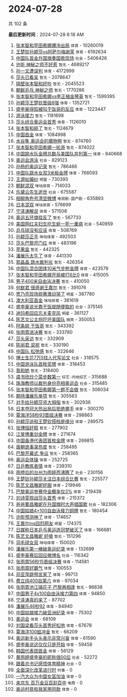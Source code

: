 # 2024-07-28

共 102 条


<!-- BEGIN -->

**最后更新时间**：2024-07-28 6:18 AM
1. [张本智和早田希娜爆冷出局](https://m.weibo.cn/search?containerid=100103type%3D1%26t%3D10%26q%3D%23%E5%BC%A0%E6%9C%AC%E6%99%BA%E5%92%8C%E6%97%A9%E7%94%B0%E5%B8%8C%E5%A8%9C%E7%88%86%E5%86%B7%E5%87%BA%E5%B1%80%23&stream_entry_id=31&isnewpage=1&extparam=seat%3D1%26stream_entry_id%3D31%26flag%3D4%26pos%3D0%26lcate%3D5001%26c_type%3D31%26realpos%3D1%26band_rank%3D1%26cate%3D5001%26q%3D%2523%25E5%25BC%25A0%25E6%259C%25AC%25E6%2599%25BA%25E5%2592%258C%25E6%2597%25A9%25E7%2594%25B0%25E5%25B8%258C%25E5%25A8%259C%25E7%2588%2586%25E5%2586%25B7%25E5%2587%25BA%25E5%25B1%2580%2523%26dgr%3D0%26filter_type%3Drealtimehot%26display_time%3D1722097486%26pre_seqid%3D1722097486315026666213) `体育` - 10260019
2. [王楚钦孙颖莎vs阿萨尔梅谢芙](https://m.weibo.cn/search?containerid=100103type%3D1%26t%3D10%26q%3D%E7%8E%8B%E6%A5%9A%E9%92%A6%E5%AD%99%E9%A2%96%E8%8E%8Evs%E9%98%BF%E8%90%A8%E5%B0%94%E6%A2%85%E8%B0%A2%E8%8A%99&stream_entry_id=31&isnewpage=1&extparam=seat%3D1%26stream_entry_id%3D31%26flag%3D4%26pos%3D1%26lcate%3D5001%26c_type%3D31%26realpos%3D2%26band_rank%3D2%26cate%3D5001%26q%3D%25E7%258E%258B%25E6%25A5%259A%25E9%2592%25A6%25E5%25AD%2599%25E9%25A2%2596%25E8%258E%258Evs%25E9%2598%25BF%25E8%2590%25A8%25E5%25B0%2594%25E6%25A2%2585%25E8%25B0%25A2%25E8%258A%2599%26dgr%3D0%26filter_type%3Drealtimehot%26display_time%3D1722097486%26pre_seqid%3D1722097486315026666213) `体育` - 6192634
3. [中国队首金升国旗奏国歌现场](https://m.weibo.cn/search?containerid=100103type%3D1%26t%3D10%26q%3D%23%E4%B8%AD%E5%9B%BD%E9%98%9F%E9%A6%96%E9%87%91%E5%8D%87%E5%9B%BD%E6%97%97%E5%A5%8F%E5%9B%BD%E6%AD%8C%E7%8E%B0%E5%9C%BA%23&stream_entry_id=31&isnewpage=1&extparam=seat%3D1%26stream_entry_id%3D31%26flag%3D0%26pos%3D2%26lcate%3D5001%26c_type%3D31%26realpos%3D3%26band_rank%3D3%26cate%3D5001%26q%3D%2523%25E4%25B8%25AD%25E5%259B%25BD%25E9%2598%259F%25E9%25A6%2596%25E9%2587%2591%25E5%258D%2587%25E5%259B%25BD%25E6%2597%2597%25E5%25A5%258F%25E5%259B%25BD%25E6%25AD%258C%25E7%258E%25B0%25E5%259C%25BA%2523%26dgr%3D0%26filter_type%3Drealtimehot%26display_time%3D1722097486%26pre_seqid%3D1722097486315026666213) `社会` - 5406426
4. [许昕 神秘之师不好惹](https://m.weibo.cn/search?containerid=100103type%3D1%26t%3D10%26q%3D%E8%AE%B8%E6%98%95+%E7%A5%9E%E7%A7%98%E4%B9%8B%E5%B8%88%E4%B8%8D%E5%A5%BD%E6%83%B9&stream_entry_id=31&isnewpage=1&extparam=seat%3D1%26stream_entry_id%3D31%26flag%3D1%26pos%3D3%26lcate%3D5001%26c_type%3D31%26realpos%3D4%26band_rank%3D4%26cate%3D5001%26q%3D%25E8%25AE%25B8%25E6%2598%2595%2520%25E7%25A5%259E%25E7%25A7%2598%25E4%25B9%258B%25E5%25B8%2588%25E4%25B8%258D%25E5%25A5%25BD%25E6%2583%25B9%26dgr%3D0%26filter_type%3Drealtimehot%26display_time%3D1722097486%26pre_seqid%3D1722097486315026666213) `暂无` - 4689217
5. [孙一文遭误判](https://m.weibo.cn/search?containerid=100103type%3D1%26t%3D10%26q%3D%23%E5%AD%99%E4%B8%80%E6%96%87%E9%81%AD%E8%AF%AF%E5%88%A4%23&stream_entry_id=31&isnewpage=1&extparam=seat%3D1%26stream_entry_id%3D31%26flag%3D2%26pos%3D4%26lcate%3D5001%26c_type%3D31%26realpos%3D5%26band_rank%3D5%26cate%3D5001%26q%3D%2523%25E5%25AD%2599%25E4%25B8%2580%25E6%2596%2587%25E9%2581%25AD%25E8%25AF%25AF%25E5%2588%25A4%2523%26dgr%3D0%26filter_type%3Drealtimehot%26display_time%3D1722097486%26pre_seqid%3D1722097486315026666213) `体育` - 4172999
6. [莎头已看呆](https://m.weibo.cn/search?containerid=100103type%3D1%26t%3D10%26q%3D%E8%8E%8E%E5%A4%B4%E5%B7%B2%E7%9C%8B%E5%91%86&stream_entry_id=31&isnewpage=1&extparam=seat%3D1%26stream_entry_id%3D31%26flag%3D1%26pos%3D41%26lcate%3D5001%26c_type%3D31%26realpos%3D42%26band_rank%3D42%26cate%3D5001%26q%3D%25E8%258E%258E%25E5%25A4%25B4%25E5%25B7%25B2%25E7%259C%258B%25E5%2591%2586%26dgr%3D0%26filter_type%3Drealtimehot%26display_time%3D1722097486%26pre_seqid%3D1722097486315026666213) `暂无` - 2078647
7. [隔壁张本智和好吵](https://m.weibo.cn/search?containerid=100103type%3D1%26t%3D10%26q%3D%E9%9A%94%E5%A3%81%E5%BC%A0%E6%9C%AC%E6%99%BA%E5%92%8C%E5%A5%BD%E5%90%B5&stream_entry_id=31&isnewpage=1&extparam=seat%3D1%26stream_entry_id%3D31%26flag%3D1%26pos%3D5%26lcate%3D5001%26c_type%3D31%26realpos%3D6%26band_rank%3D6%26cate%3D5001%26q%3D%25E9%259A%2594%25E5%25A3%2581%25E5%25BC%25A0%25E6%259C%25AC%25E6%2599%25BA%25E5%2592%258C%25E5%25A5%25BD%25E5%2590%25B5%26dgr%3D0%26filter_type%3Drealtimehot%26display_time%3D1722097486%26pre_seqid%3D1722097486315026666213) `暂无` - 2045523
8. [朝鲜乒乓 神秘之师](https://m.weibo.cn/search?containerid=100103type%3D1%26t%3D10%26q%3D%E6%9C%9D%E9%B2%9C%E4%B9%92%E4%B9%93+%E7%A5%9E%E7%A7%98%E4%B9%8B%E5%B8%88&stream_entry_id=31&isnewpage=1&extparam=seat%3D1%26stream_entry_id%3D31%26flag%3D1%26pos%3D6%26lcate%3D5001%26c_type%3D31%26realpos%3D7%26band_rank%3D7%26cate%3D5001%26q%3D%25E6%259C%259D%25E9%25B2%259C%25E4%25B9%2592%25E4%25B9%2593%2520%25E7%25A5%259E%25E7%25A7%2598%25E4%25B9%258B%25E5%25B8%2588%26dgr%3D0%26filter_type%3Drealtimehot%26display_time%3D1722097486%26pre_seqid%3D1722097486315026666213) `暂无` - 1770286
9. [张本智和早田希娜vs李正植金琴英](https://m.weibo.cn/search?containerid=100103type%3D1%26t%3D10%26q%3D%E5%BC%A0%E6%9C%AC%E6%99%BA%E5%92%8C%E6%97%A9%E7%94%B0%E5%B8%8C%E5%A8%9Cvs%E6%9D%8E%E6%AD%A3%E6%A4%8D%E9%87%91%E7%90%B4%E8%8B%B1&stream_entry_id=31&isnewpage=1&extparam=seat%3D1%26stream_entry_id%3D31%26flag%3D1%26pos%3D7%26lcate%3D5001%26c_type%3D31%26realpos%3D8%26band_rank%3D8%26cate%3D5001%26q%3D%25E5%25BC%25A0%25E6%259C%25AC%25E6%2599%25BA%25E5%2592%258C%25E6%2597%25A9%25E7%2594%25B0%25E5%25B8%258C%25E5%25A8%259Cvs%25E6%259D%258E%25E6%25AD%25A3%25E6%25A4%258D%25E9%2587%2591%25E7%2590%25B4%25E8%258B%25B1%26dgr%3D0%26filter_type%3Drealtimehot%26display_time%3D1722097486%26pre_seqid%3D1722097486315026666213) `暂无` - 1599395
10. [孙颖莎王楚钦晋级8强](https://m.weibo.cn/search?containerid=100103type%3D1%26t%3D10%26q%3D%23%E5%AD%99%E9%A2%96%E8%8E%8E%E7%8E%8B%E6%A5%9A%E9%92%A6%E6%99%8B%E7%BA%A78%E5%BC%BA%23&stream_entry_id=31&isnewpage=1&extparam=seat%3D1%26stream_entry_id%3D31%26flag%3D1%26pos%3D8%26lcate%3D5001%26c_type%3D31%26realpos%3D9%26band_rank%3D9%26cate%3D5001%26q%3D%2523%25E5%25AD%2599%25E9%25A2%2596%25E8%258E%258E%25E7%258E%258B%25E6%25A5%259A%25E9%2592%25A6%25E6%2599%258B%25E7%25BA%25A78%25E5%25BC%25BA%2523%26dgr%3D0%26filter_type%3Drealtimehot%26display_time%3D1722097486%26pre_seqid%3D1722097486315026666213) `体育` - 1352721
11. [盛李豪得知被叫干饭哥的反应](https://m.weibo.cn/search?containerid=100103type%3D1%26t%3D10%26q%3D%23%E7%9B%9B%E6%9D%8E%E8%B1%AA%E5%BE%97%E7%9F%A5%E8%A2%AB%E5%8F%AB%E5%B9%B2%E9%A5%AD%E5%93%A5%E7%9A%84%E5%8F%8D%E5%BA%94%23&stream_entry_id=31&isnewpage=1&extparam=seat%3D1%26stream_entry_id%3D31%26flag%3D1%26pos%3D9%26lcate%3D5001%26c_type%3D31%26realpos%3D10%26band_rank%3D10%26cate%3D5001%26q%3D%2523%25E7%259B%259B%25E6%259D%258E%25E8%25B1%25AA%25E5%25BE%2597%25E7%259F%25A5%25E8%25A2%25AB%25E5%258F%25AB%25E5%25B9%25B2%25E9%25A5%25AD%25E5%2593%25A5%25E7%259A%2584%25E5%258F%258D%25E5%25BA%2594%2523%26dgr%3D0%26filter_type%3Drealtimehot%26display_time%3D1722097486%26pre_seqid%3D1722097486315026666213) `体育` - 1223447
12. [游泳接力](https://m.weibo.cn/search?containerid=100103type%3D1%26t%3D10%26q%3D%E6%B8%B8%E6%B3%B3%E6%8E%A5%E5%8A%9B&stream_entry_id=31&isnewpage=1&extparam=seat%3D1%26stream_entry_id%3D31%26flag%3D1%26pos%3D0%26lcate%3D5001%26c_type%3D31%26filter_type%3Drealtimehot%26realpos%3D1%26cate%3D5001%26dgr%3D0%26q%3D%25E6%25B8%25B8%25E6%25B3%25B3%25E6%258E%25A5%25E5%258A%259B%26band_rank%3D1%26display_time%3D1722111619%26pre_seqid%3D172211161933401353568) `暂无` - 1181698
13. [莎头组合奥运会首秀](https://m.weibo.cn/search?containerid=100103type%3D1%26t%3D10%26q%3D%23%E8%8E%8E%E5%A4%B4%E7%BB%84%E5%90%88%E5%A5%A5%E8%BF%90%E4%BC%9A%E9%A6%96%E7%A7%80%23&stream_entry_id=31&isnewpage=1&extparam=seat%3D1%26stream_entry_id%3D31%26flag%3D1%26pos%3D10%26lcate%3D5001%26c_type%3D31%26realpos%3D11%26band_rank%3D11%26cate%3D5001%26q%3D%2523%25E8%258E%258E%25E5%25A4%25B4%25E7%25BB%2584%25E5%2590%2588%25E5%25A5%25A5%25E8%25BF%2590%25E4%25BC%259A%25E9%25A6%2596%25E7%25A7%2580%2523%26dgr%3D0%26filter_type%3Drealtimehot%26display_time%3D1722097486%26pre_seqid%3D1722097486315026666213) `体育` - 1126010
14. [张本智和碎了](https://m.weibo.cn/search?containerid=100103type%3D1%26t%3D10%26q%3D%E5%BC%A0%E6%9C%AC%E6%99%BA%E5%92%8C%E7%A2%8E%E4%BA%86&stream_entry_id=31&isnewpage=1&extparam=seat%3D1%26stream_entry_id%3D31%26flag%3D1%26pos%3D14%26lcate%3D5001%26c_type%3D31%26realpos%3D15%26band_rank%3D15%26cate%3D5001%26q%3D%25E5%25BC%25A0%25E6%259C%25AC%25E6%2599%25BA%25E5%2592%258C%25E7%25A2%258E%25E4%25BA%2586%26dgr%3D0%26filter_type%3Drealtimehot%26display_time%3D1722097486%26pre_seqid%3D1722097486315026666213) `暂无` - 1124679
15. [中国首金](https://m.weibo.cn/search?containerid=100103type%3D1%26t%3D10%26q%3D%23%E4%B8%AD%E5%9B%BD%E9%A6%96%E9%87%91%23&stream_entry_id=31&isnewpage=1&extparam=seat%3D1%26stream_entry_id%3D31%26flag%3D0%26pos%3D11%26lcate%3D5001%26c_type%3D31%26realpos%3D12%26band_rank%3D12%26cate%3D5001%26q%3D%2523%25E4%25B8%25AD%25E5%259B%25BD%25E9%25A6%2596%25E9%2587%2591%2523%26dgr%3D0%26filter_type%3Drealtimehot%26display_time%3D1722097486%26pre_seqid%3D1722097486315026666213) `体育` - 1084998
16. [水谷隼 奥运会的魔物啊](https://m.weibo.cn/search?containerid=100103type%3D1%26t%3D10%26q%3D%E6%B0%B4%E8%B0%B7%E9%9A%BC+%E5%A5%A5%E8%BF%90%E4%BC%9A%E7%9A%84%E9%AD%94%E7%89%A9%E5%95%8A&stream_entry_id=31&isnewpage=1&extparam=seat%3D1%26stream_entry_id%3D31%26flag%3D1%26realpos%3D11%26pos%3D10%26lcate%3D5001%26c_type%3D31%26filter_type%3Drealtimehot%26cate%3D5001%26dgr%3D0%26q%3D%25E6%25B0%25B4%25E8%25B0%25B7%25E9%259A%25BC%2520%25E5%25A5%25A5%25E8%25BF%2590%25E4%25BC%259A%25E7%259A%2584%25E9%25AD%2594%25E7%2589%25A9%25E5%2595%258A%26band_rank%3D11%26display_time%3D1722100671%26pre_seqid%3D1722100671446016064173) `暂无` - 874760
17. [张本智和早田希娜一轮游](https://m.weibo.cn/search?containerid=100103type%3D1%26t%3D10%26q%3D%E5%BC%A0%E6%9C%AC%E6%99%BA%E5%92%8C%E6%97%A9%E7%94%B0%E5%B8%8C%E5%A8%9C%E4%B8%80%E8%BD%AE%E6%B8%B8&stream_entry_id=31&isnewpage=1&extparam=seat%3D1%26stream_entry_id%3D31%26flag%3D1%26pos%3D12%26lcate%3D5001%26c_type%3D31%26realpos%3D13%26band_rank%3D13%26cate%3D5001%26q%3D%25E5%25BC%25A0%25E6%259C%25AC%25E6%2599%25BA%25E5%2592%258C%25E6%2597%25A9%25E7%2594%25B0%25E5%25B8%258C%25E5%25A8%259C%25E4%25B8%2580%25E8%25BD%25AE%25E6%25B8%25B8%26dgr%3D0%26filter_type%3Drealtimehot%26display_time%3D1722097486%26pre_seqid%3D1722097486315026666213) `暂无` - 874022
18. [中国跳水队金牌总数与美国队并列第一](https://m.weibo.cn/search?containerid=100103type%3D1%26t%3D10%26q%3D%23%E4%B8%AD%E5%9B%BD%E8%B7%B3%E6%B0%B4%E9%98%9F%E9%87%91%E7%89%8C%E6%80%BB%E6%95%B0%E4%B8%8E%E7%BE%8E%E5%9B%BD%E9%98%9F%E5%B9%B6%E5%88%97%E7%AC%AC%E4%B8%80%23&stream_entry_id=31&isnewpage=1&extparam=seat%3D1%26stream_entry_id%3D31%26flag%3D1%26pos%3D20%26lcate%3D5001%26c_type%3D31%26realpos%3D21%26band_rank%3D21%26cate%3D5001%26q%3D%2523%25E4%25B8%25AD%25E5%259B%25BD%25E8%25B7%25B3%25E6%25B0%25B4%25E9%2598%259F%25E9%2587%2591%25E7%2589%258C%25E6%2580%25BB%25E6%2595%25B0%25E4%25B8%258E%25E7%25BE%258E%25E5%259B%25BD%25E9%2598%259F%25E5%25B9%25B6%25E5%2588%2597%25E7%25AC%25AC%25E4%25B8%2580%2523%26dgr%3D0%26filter_type%3Drealtimehot%26display_time%3D1722097486%26pre_seqid%3D1722097486315026666213) `体育` - 840668
19. [奥运会游泳](https://m.weibo.cn/search?containerid=100103type%3D1%26t%3D10%26q%3D%E5%A5%A5%E8%BF%90%E4%BC%9A%E6%B8%B8%E6%B3%B3&stream_entry_id=31&isnewpage=1&extparam=seat%3D1%26stream_entry_id%3D31%26flag%3D1%26realpos%3D19%26pos%3D18%26lcate%3D5001%26c_type%3D31%26filter_type%3Drealtimehot%26cate%3D5001%26dgr%3D0%26q%3D%25E5%25A5%25A5%25E8%25BF%2590%25E4%25BC%259A%25E6%25B8%25B8%25E6%25B3%25B3%26band_rank%3D19%26display_time%3D1722100671%26pre_seqid%3D1722100671446016064173) `社会` - 829123
20. [孙杨的奥运记录](https://m.weibo.cn/search?containerid=100103type%3D1%26t%3D10%26q%3D%E5%AD%99%E6%9D%A8%E7%9A%84%E5%A5%A5%E8%BF%90%E8%AE%B0%E5%BD%95&stream_entry_id=31&isnewpage=1&extparam=seat%3D1%26stream_entry_id%3D31%26flag%3D1%26pos%3D11%26lcate%3D5001%26c_type%3D31%26band_rank%3D12%26realpos%3D12%26cate%3D5001%26dgr%3D0%26q%3D%25E5%25AD%2599%25E6%259D%25A8%25E7%259A%2584%25E5%25A5%25A5%25E8%25BF%2590%25E8%25AE%25B0%25E5%25BD%2595%26filter_type%3Drealtimehot%26display_time%3D1722107762%26pre_seqid%3D17221077623900047689) `暂无` - 786466
21. [中国队跳水女双3米板金牌](https://m.weibo.cn/search?containerid=100103type%3D1%26t%3D10%26q%3D%23%E4%B8%AD%E5%9B%BD%E9%98%9F%E8%B7%B3%E6%B0%B4%E5%A5%B3%E5%8F%8C3%E7%B1%B3%E6%9D%BF%E9%87%91%E7%89%8C%23&stream_entry_id=31&isnewpage=1&extparam=seat%3D1%26stream_entry_id%3D31%26flag%3D0%26pos%3D13%26lcate%3D5001%26c_type%3D31%26realpos%3D14%26band_rank%3D14%26cate%3D5001%26q%3D%2523%25E4%25B8%25AD%25E5%259B%25BD%25E9%2598%259F%25E8%25B7%25B3%25E6%25B0%25B4%25E5%25A5%25B3%25E5%258F%258C3%25E7%25B1%25B3%25E6%259D%25BF%25E9%2587%2591%25E7%2589%258C%2523%26dgr%3D0%26filter_type%3Drealtimehot%26display_time%3D1722097486%26pre_seqid%3D1722097486315026666213) `体育` - 766093
22. [王源扯婚纱](https://m.weibo.cn/search?containerid=100103type%3D1%26t%3D10%26q%3D%23%E7%8E%8B%E6%BA%90%E6%89%AF%E5%A9%9A%E7%BA%B1%23&stream_entry_id=31&isnewpage=1&extparam=seat%3D1%26stream_entry_id%3D31%26flag%3D1%26pos%3D15%26lcate%3D5001%26c_type%3D31%26realpos%3D16%26band_rank%3D16%26cate%3D5001%26q%3D%2523%25E7%258E%258B%25E6%25BA%2590%25E6%2589%25AF%25E5%25A9%259A%25E7%25BA%25B1%2523%26dgr%3D0%26filter_type%3Drealtimehot%26display_time%3D1722097486%26pre_seqid%3D1722097486315026666213) `明星` - 730393
23. [朝鲜混双](https://m.weibo.cn/search?containerid=100103type%3D1%26t%3D10%26q%3D%E6%9C%9D%E9%B2%9C%E6%B7%B7%E5%8F%8C&stream_entry_id=31&isnewpage=1&extparam=seat%3D1%26stream_entry_id%3D31%26flag%3D1%26pos%3D16%26lcate%3D5001%26c_type%3D31%26realpos%3D17%26band_rank%3D17%26cate%3D5001%26q%3D%25E6%259C%259D%25E9%25B2%259C%25E6%25B7%25B7%25E5%258F%258C%26dgr%3D0%26filter_type%3Drealtimehot%26display_time%3D1722097486%26pre_seqid%3D1722097486315026666213) `咪咕体育` - 714033
24. [乐黛云先生逝世](https://m.weibo.cn/search?containerid=100103type%3D1%26t%3D10%26q%3D%23%E4%B9%90%E9%BB%9B%E4%BA%91%E5%85%88%E7%94%9F%E9%80%9D%E4%B8%96%23&stream_entry_id=31&isnewpage=1&extparam=seat%3D1%26stream_entry_id%3D31%26flag%3D0%26realpos%3D10%26pos%3D9%26lcate%3D5001%26c_type%3D31%26filter_type%3Drealtimehot%26cate%3D5001%26dgr%3D0%26q%3D%2523%25E4%25B9%2590%25E9%25BB%259B%25E4%25BA%2591%25E5%2585%2588%25E7%2594%259F%25E9%2580%259D%25E4%25B8%2596%2523%26band_rank%3D10%26display_time%3D1722100671%26pre_seqid%3D1722100671446016064173) `社会` - 675587
25. [相柳角色号清空微博](https://m.weibo.cn/search?containerid=100103type%3D1%26t%3D10%26q%3D%23%E7%9B%B8%E6%9F%B3%E8%A7%92%E8%89%B2%E5%8F%B7%E6%B8%85%E7%A9%BA%E5%BE%AE%E5%8D%9A%23&stream_entry_id=31&isnewpage=1&extparam=seat%3D1%26stream_entry_id%3D31%26flag%3D2%26pos%3D17%26lcate%3D5001%26c_type%3D31%26realpos%3D18%26band_rank%3D18%26cate%3D5001%26q%3D%2523%25E7%259B%25B8%25E6%259F%25B3%25E8%25A7%2592%25E8%2589%25B2%25E5%258F%25B7%25E6%25B8%2585%25E7%25A9%25BA%25E5%25BE%25AE%25E5%258D%259A%2523%26dgr%3D0%26filter_type%3Drealtimehot%26display_time%3D1722097486%26pre_seqid%3D1722097486315026666213) `电视剧-国产剧` - 635893
26. [日本混双](https://m.weibo.cn/search?containerid=100103type%3D1%26t%3D10%26q%3D%E6%97%A5%E6%9C%AC%E6%B7%B7%E5%8F%8C&stream_entry_id=31&isnewpage=1&extparam=seat%3D1%26stream_entry_id%3D31%26flag%3D1%26pos%3D18%26lcate%3D5001%26c_type%3D31%26realpos%3D19%26band_rank%3D19%26cate%3D5001%26q%3D%25E6%2597%25A5%25E6%259C%25AC%25E6%25B7%25B7%25E5%258F%258C%26dgr%3D0%26filter_type%3Drealtimehot%26display_time%3D1722097486%26pre_seqid%3D1722097486315026666213) `咪咕体育` - 576699
27. [宁泽涛解说](https://m.weibo.cn/search?containerid=100103type%3D1%26t%3D10%26q%3D%E5%AE%81%E6%B3%BD%E6%B6%9B%E8%A7%A3%E8%AF%B4&stream_entry_id=31&isnewpage=1&extparam=seat%3D1%26stream_entry_id%3D31%26flag%3D1%26pos%3D4%26lcate%3D5001%26c_type%3D31%26band_rank%3D5%26realpos%3D5%26cate%3D5001%26dgr%3D0%26q%3D%25E5%25AE%2581%25E6%25B3%25BD%25E6%25B6%259B%25E8%25A7%25A3%25E8%25AF%25B4%26filter_type%3Drealtimehot%26display_time%3D1722107762%26pre_seqid%3D17221077623900047689) `体育` - 571508
28. [奥运五环旗挂反了](https://m.weibo.cn/search?containerid=100103type%3D1%26t%3D10%26q%3D%E5%A5%A5%E8%BF%90%E4%BA%94%E7%8E%AF%E6%97%97%E6%8C%82%E5%8F%8D%E4%BA%86&stream_entry_id=31&isnewpage=1&extparam=seat%3D1%26stream_entry_id%3D31%26flag%3D0%26pos%3D19%26lcate%3D5001%26c_type%3D31%26realpos%3D20%26band_rank%3D20%26cate%3D5001%26q%3D%25E5%25A5%25A5%25E8%25BF%2590%25E4%25BA%2594%25E7%258E%25AF%25E6%2597%2597%25E6%258C%2582%25E5%258F%258D%25E4%25BA%2586%26dgr%3D0%26filter_type%3Drealtimehot%26display_time%3D1722097486%26pre_seqid%3D1722097486315026666213) `暂无` - 567733
29. [美国网红夫妇生吃生蚝一死一重病](https://m.weibo.cn/search?containerid=100103type%3D1%26t%3D10%26q%3D%23%E7%BE%8E%E5%9B%BD%E7%BD%91%E7%BA%A2%E5%A4%AB%E5%A6%87%E7%94%9F%E5%90%83%E7%94%9F%E8%9A%9D%E4%B8%80%E6%AD%BB%E4%B8%80%E9%87%8D%E7%97%85%23&stream_entry_id=31&isnewpage=1&extparam=seat%3D1%26stream_entry_id%3D31%26flag%3D1%26pos%3D21%26lcate%3D5001%26c_type%3D31%26realpos%3D22%26band_rank%3D22%26cate%3D5001%26q%3D%2523%25E7%25BE%258E%25E5%259B%25BD%25E7%25BD%2591%25E7%25BA%25A2%25E5%25A4%25AB%25E5%25A6%2587%25E7%2594%259F%25E5%2590%2583%25E7%2594%259F%25E8%259A%259D%25E4%25B8%2580%25E6%25AD%25BB%25E4%25B8%2580%25E9%2587%258D%25E7%2597%2585%2523%26dgr%3D0%26filter_type%3Drealtimehot%26display_time%3D1722097486%26pre_seqid%3D1722097486315026666213) `社会` - 540959
30. [乒乓球没有应该](https://m.weibo.cn/search?containerid=100103type%3D1%26t%3D10%26q%3D%E4%B9%92%E4%B9%93%E7%90%83%E6%B2%A1%E6%9C%89%E5%BA%94%E8%AF%A5&stream_entry_id=31&isnewpage=1&extparam=seat%3D1%26stream_entry_id%3D31%26flag%3D1%26pos%3D22%26lcate%3D5001%26c_type%3D31%26realpos%3D23%26band_rank%3D23%26cate%3D5001%26q%3D%25E4%25B9%2592%25E4%25B9%2593%25E7%2590%2583%25E6%25B2%25A1%25E6%259C%2589%25E5%25BA%2594%25E8%25AF%25A5%26dgr%3D0%26filter_type%3Drealtimehot%26display_time%3D1722097486%26pre_seqid%3D1722097486315026666213) `体育` - 508769
31. [孙颖莎正手](https://m.weibo.cn/search?containerid=100103type%3D1%26t%3D10%26q%3D%23%E5%AD%99%E9%A2%96%E8%8E%8E%E6%AD%A3%E6%89%8B%23&stream_entry_id=31&isnewpage=1&extparam=seat%3D1%26stream_entry_id%3D31%26flag%3D1%26pos%3D23%26lcate%3D5001%26c_type%3D31%26realpos%3D24%26band_rank%3D24%26cate%3D5001%26q%3D%2523%25E5%25AD%2599%25E9%25A2%2596%25E8%258E%258E%25E6%25AD%25A3%25E6%2589%258B%2523%26dgr%3D0%26filter_type%3Drealtimehot%26display_time%3D1722097486%26pre_seqid%3D1722097486315026666213) `咪咕体育` - 492503
32. [莎头巴黎开门红](https://m.weibo.cn/search?containerid=100103type%3D1%26t%3D10%26q%3D%23%E8%8E%8E%E5%A4%B4%E5%B7%B4%E9%BB%8E%E5%BC%80%E9%97%A8%E7%BA%A2%23&stream_entry_id=31&isnewpage=1&extparam=seat%3D1%26stream_entry_id%3D31%26flag%3D1%26pos%3D24%26lcate%3D5001%26c_type%3D31%26realpos%3D25%26band_rank%3D25%26cate%3D5001%26q%3D%2523%25E8%258E%258E%25E5%25A4%25B4%25E5%25B7%25B4%25E9%25BB%258E%25E5%25BC%2580%25E9%2597%25A8%25E7%25BA%25A2%2523%26dgr%3D0%26filter_type%3Drealtimehot%26display_time%3D1722097486%26pre_seqid%3D1722097486315026666213) `体育` - 483196
33. [苹果盒](https://m.weibo.cn/search?containerid=100103type%3D1%26t%3D10%26q%3D%E8%8B%B9%E6%9E%9C%E7%9B%92&stream_entry_id=31&isnewpage=1&extparam=seat%3D1%26stream_entry_id%3D31%26flag%3D1%26pos%3D25%26lcate%3D5001%26c_type%3D31%26realpos%3D26%26band_rank%3D26%26cate%3D5001%26q%3D%25E8%258B%25B9%25E6%259E%259C%25E7%259B%2592%26dgr%3D0%26filter_type%3Drealtimehot%26display_time%3D1722097486%26pre_seqid%3D1722097486315026666213) `暂无` - 442325
34. [潘展乐太牛了](https://m.weibo.cn/search?containerid=100103type%3D1%26t%3D10%26q%3D%E6%BD%98%E5%B1%95%E4%B9%90%E5%A4%AA%E7%89%9B%E4%BA%86&stream_entry_id=31&isnewpage=1&extparam=seat%3D1%26stream_entry_id%3D31%26flag%3D2%26pos%3D4%26lcate%3D5001%26c_type%3D31%26filter_type%3Drealtimehot%26realpos%3D4%26cate%3D5001%26dgr%3D0%26q%3D%25E6%25BD%2598%25E5%25B1%2595%25E4%25B9%2590%25E5%25A4%25AA%25E7%2589%259B%25E4%25BA%2586%26band_rank%3D4%26display_time%3D1722111619%26pre_seqid%3D172211161933401353568) `体育` - 441330
35. [郭晶晶 跳水裁判长](https://m.weibo.cn/search?containerid=100103type%3D1%26t%3D10%26q%3D%E9%83%AD%E6%99%B6%E6%99%B6+%E8%B7%B3%E6%B0%B4%E8%A3%81%E5%88%A4%E9%95%BF&stream_entry_id=31&isnewpage=1&extparam=seat%3D1%26stream_entry_id%3D31%26flag%3D0%26pos%3D26%26lcate%3D5001%26c_type%3D31%26realpos%3D27%26band_rank%3D27%26cate%3D5001%26q%3D%25E9%2583%25AD%25E6%2599%25B6%25E6%2599%25B6%2520%25E8%25B7%25B3%25E6%25B0%25B4%25E8%25A3%2581%25E5%2588%25A4%25E9%2595%25BF%26dgr%3D0%26filter_type%3Drealtimehot%26display_time%3D1722097486%26pre_seqid%3D1722097486315026666213) `暂无` - 426354
36. [中国队混合团体10米气步枪金牌](https://m.weibo.cn/search?containerid=100103type%3D1%26t%3D10%26q%3D%23%E4%B8%AD%E5%9B%BD%E9%98%9F%E6%B7%B7%E5%90%88%E5%9B%A2%E4%BD%9310%E7%B1%B3%E6%B0%94%E6%AD%A5%E6%9E%AA%E9%87%91%E7%89%8C%23&stream_entry_id=31&isnewpage=1&extparam=seat%3D1%26stream_entry_id%3D31%26flag%3D0%26pos%3D27%26lcate%3D5001%26c_type%3D31%26realpos%3D28%26band_rank%3D28%26cate%3D5001%26q%3D%2523%25E4%25B8%25AD%25E5%259B%25BD%25E9%2598%259F%25E6%25B7%25B7%25E5%2590%2588%25E5%259B%25A2%25E4%25BD%259310%25E7%25B1%25B3%25E6%25B0%2594%25E6%25AD%25A5%25E6%259E%25AA%25E9%2587%2591%25E7%2589%258C%2523%26dgr%3D0%26filter_type%3Drealtimehot%26display_time%3D1722097486%26pre_seqid%3D1722097486315026666213) `体育` - 423579
37. [张本智和早田希娜开局被打6比0](https://m.weibo.cn/search?containerid=100103type%3D1%26t%3D10%26q%3D%23%E5%BC%A0%E6%9C%AC%E6%99%BA%E5%92%8C%E6%97%A9%E7%94%B0%E5%B8%8C%E5%A8%9C%E5%BC%80%E5%B1%80%E8%A2%AB%E6%89%936%E6%AF%940%23&stream_entry_id=31&isnewpage=1&extparam=seat%3D1%26stream_entry_id%3D31%26flag%3D1%26pos%3D28%26lcate%3D5001%26c_type%3D31%26realpos%3D29%26band_rank%3D29%26cate%3D5001%26q%3D%2523%25E5%25BC%25A0%25E6%259C%25AC%25E6%2599%25BA%25E5%2592%258C%25E6%2597%25A9%25E7%2594%25B0%25E5%25B8%258C%25E5%25A8%259C%25E5%25BC%2580%25E5%25B1%2580%25E8%25A2%25AB%25E6%2589%25936%25E6%25AF%25940%2523%26dgr%3D0%26filter_type%3Drealtimehot%26display_time%3D1722097486%26pre_seqid%3D1722097486315026666213) `体育` - 415005
38. [男子400米自由泳决赛](https://m.weibo.cn/search?containerid=100103type%3D1%26t%3D10%26q%3D%E7%94%B7%E5%AD%90400%E7%B1%B3%E8%87%AA%E7%94%B1%E6%B3%B3%E5%86%B3%E8%B5%9B&stream_entry_id=31&isnewpage=1&extparam=seat%3D1%26stream_entry_id%3D31%26flag%3D1%26pos%3D6%26lcate%3D5001%26c_type%3D31%26band_rank%3D7%26realpos%3D7%26cate%3D5001%26dgr%3D0%26q%3D%25E7%2594%25B7%25E5%25AD%2590400%25E7%25B1%25B3%25E8%2587%25AA%25E7%2594%25B1%25E6%25B3%25B3%25E5%2586%25B3%25E8%25B5%259B%26filter_type%3Drealtimehot%26display_time%3D1722107762%26pre_seqid%3D17221077623900047689) `暂无` - 410050
39. [何猷君 很感谢王嘉尔](https://m.weibo.cn/search?containerid=100103type%3D1%26t%3D10%26q%3D%E4%BD%95%E7%8C%B7%E5%90%9B+%E5%BE%88%E6%84%9F%E8%B0%A2%E7%8E%8B%E5%98%89%E5%B0%94&stream_entry_id=31&isnewpage=1&extparam=seat%3D1%26stream_entry_id%3D31%26flag%3D1%26pos%3D29%26lcate%3D5001%26c_type%3D31%26realpos%3D30%26band_rank%3D30%26cate%3D5001%26q%3D%25E4%25BD%2595%25E7%258C%25B7%25E5%2590%259B%2520%25E5%25BE%2588%25E6%2584%259F%25E8%25B0%25A2%25E7%258E%258B%25E5%2598%2589%25E5%25B0%2594%26dgr%3D0%26filter_type%3Drealtimehot%26display_time%3D1722097486%26pre_seqid%3D1722097486315026666213) `暂无` - 391076
40. [贾乃亮现场观赛激动哭了](https://m.weibo.cn/search?containerid=100103type%3D1%26t%3D10%26q%3D%E8%B4%BE%E4%B9%83%E4%BA%AE%E7%8E%B0%E5%9C%BA%E8%A7%82%E8%B5%9B%E6%BF%80%E5%8A%A8%E5%93%AD%E4%BA%86&stream_entry_id=31&isnewpage=1&extparam=seat%3D1%26stream_entry_id%3D31%26flag%3D1%26pos%3D30%26lcate%3D5001%26c_type%3D31%26realpos%3D31%26band_rank%3D31%26cate%3D5001%26q%3D%25E8%25B4%25BE%25E4%25B9%2583%25E4%25BA%25AE%25E7%258E%25B0%25E5%259C%25BA%25E8%25A7%2582%25E8%25B5%259B%25E6%25BF%2580%25E5%258A%25A8%25E5%2593%25AD%25E4%25BA%2586%26dgr%3D0%26filter_type%3Drealtimehot%26display_time%3D1722097486%26pre_seqid%3D1722097486315026666213) `明星` - 387780
41. [澳大利亚首金](https://m.weibo.cn/search?containerid=100103type%3D1%26t%3D10%26q%3D%23%E6%BE%B3%E5%A4%A7%E5%88%A9%E4%BA%9A%E9%A6%96%E9%87%91%23&stream_entry_id=31&isnewpage=1&extparam=seat%3D1%26stream_entry_id%3D31%26flag%3D1%26pos%3D31%26lcate%3D5001%26c_type%3D31%26realpos%3D32%26band_rank%3D32%26cate%3D5001%26q%3D%2523%25E6%25BE%25B3%25E5%25A4%25A7%25E5%2588%25A9%25E4%25BA%259A%25E9%25A6%2596%25E9%2587%2591%2523%26dgr%3D0%26filter_type%3Drealtimehot%26display_time%3D1722097486%26pre_seqid%3D1722097486315026666213) `咪咕体育` - 381619
42. [盛李豪说光靠干饭就随便取的](https://m.weibo.cn/search?containerid=100103type%3D1%26t%3D10%26q%3D%23%E7%9B%9B%E6%9D%8E%E8%B1%AA%E8%AF%B4%E5%85%89%E9%9D%A0%E5%B9%B2%E9%A5%AD%E5%B0%B1%E9%9A%8F%E4%BE%BF%E5%8F%96%E7%9A%84%23&stream_entry_id=31&isnewpage=1&extparam=seat%3D1%26stream_entry_id%3D31%26flag%3D0%26pos%3D10%26lcate%3D5001%26c_type%3D31%26realpos%3D10%26band_rank%3D10%26cate%3D5001%26q%3D%2523%25E7%259B%259B%25E6%259D%258E%25E8%25B1%25AA%25E8%25AF%25B4%25E5%2585%2589%25E9%259D%25A0%25E5%25B9%25B2%25E9%25A5%25AD%25E5%25B0%25B1%25E9%259A%258F%25E4%25BE%25BF%25E5%258F%2596%25E7%259A%2584%2523%26dgr%3D0%26filter_type%3Drealtimehot%26display_time%3D1722104820%26pre_seqid%3D172210482078301765111) `社会` - 375145
43. [迪玛希回应忘关麦克风](https://m.weibo.cn/search?containerid=100103type%3D1%26t%3D10%26q%3D%23%E8%BF%AA%E7%8E%9B%E5%B8%8C%E5%9B%9E%E5%BA%94%E5%BF%98%E5%85%B3%E9%BA%A6%E5%85%8B%E9%A3%8E%23&stream_entry_id=31&isnewpage=1&extparam=seat%3D1%26stream_entry_id%3D31%26flag%3D0%26pos%3D32%26lcate%3D5001%26c_type%3D31%26realpos%3D33%26band_rank%3D33%26cate%3D5001%26q%3D%2523%25E8%25BF%25AA%25E7%258E%259B%25E5%25B8%258C%25E5%259B%259E%25E5%25BA%2594%25E5%25BF%2598%25E5%2585%25B3%25E9%25BA%25A6%25E5%2585%258B%25E9%25A3%258E%2523%26dgr%3D0%26filter_type%3Drealtimehot%26display_time%3D1722097486%26pre_seqid%3D1722097486315026666213) `明星` - 361127
44. [陈艺文公主抱吓坏美国队](https://m.weibo.cn/search?containerid=100103type%3D1%26t%3D10%26q%3D%23%E9%99%88%E8%89%BA%E6%96%87%E5%85%AC%E4%B8%BB%E6%8A%B1%E5%90%93%E5%9D%8F%E7%BE%8E%E5%9B%BD%E9%98%9F%23&stream_entry_id=31&isnewpage=1&extparam=seat%3D1%26stream_entry_id%3D31%26flag%3D0%26pos%3D33%26lcate%3D5001%26c_type%3D31%26realpos%3D34%26band_rank%3D34%26cate%3D5001%26q%3D%2523%25E9%2599%2588%25E8%2589%25BA%25E6%2596%2587%25E5%2585%25AC%25E4%25B8%25BB%25E6%258A%25B1%25E5%2590%2593%25E5%259D%258F%25E7%25BE%258E%25E5%259B%25BD%25E9%2598%259F%2523%26dgr%3D0%26filter_type%3Drealtimehot%26display_time%3D1722097486%26pre_seqid%3D1722097486315026666213) `搞笑` - 350053
45. [阿条姐 干饭哥](https://m.weibo.cn/search?containerid=100103type%3D1%26t%3D10%26q%3D%E9%98%BF%E6%9D%A1%E5%A7%90+%E5%B9%B2%E9%A5%AD%E5%93%A5&stream_entry_id=31&isnewpage=1&extparam=seat%3D1%26stream_entry_id%3D31%26flag%3D0%26pos%3D34%26lcate%3D5001%26c_type%3D31%26realpos%3D35%26band_rank%3D35%26cate%3D5001%26q%3D%25E9%2598%25BF%25E6%259D%25A1%25E5%25A7%2590%2520%25E5%25B9%25B2%25E9%25A5%25AD%25E5%2593%25A5%26dgr%3D0%26filter_type%3Drealtimehot%26display_time%3D1722097486%26pre_seqid%3D1722097486315026666213) `暂无` - 343392
46. [张雨霏进决赛](https://m.weibo.cn/search?containerid=100103type%3D1%26t%3D10%26q%3D%E5%BC%A0%E9%9B%A8%E9%9C%8F%E8%BF%9B%E5%86%B3%E8%B5%9B&stream_entry_id=31&isnewpage=1&extparam=seat%3D1%26stream_entry_id%3D31%26flag%3D1%26pos%3D7%26lcate%3D5001%26c_type%3D31%26band_rank%3D8%26realpos%3D8%26cate%3D5001%26dgr%3D0%26q%3D%25E5%25BC%25A0%25E9%259B%25A8%25E9%259C%258F%25E8%25BF%259B%25E5%2586%25B3%25E8%25B5%259B%26filter_type%3Drealtimehot%26display_time%3D1722107762%26pre_seqid%3D17221077623900047689) `暂无` - 333780
47. [莎头采访](https://m.weibo.cn/search?containerid=100103type%3D1%26t%3D10%26q%3D%E8%8E%8E%E5%A4%B4%E9%87%87%E8%AE%BF&stream_entry_id=31&isnewpage=1&extparam=seat%3D1%26stream_entry_id%3D31%26flag%3D1%26realpos%3D23%26pos%3D22%26lcate%3D5001%26c_type%3D31%26filter_type%3Drealtimehot%26cate%3D5001%26dgr%3D0%26q%3D%25E8%258E%258E%25E5%25A4%25B4%25E9%2587%2587%25E8%25AE%25BF%26band_rank%3D23%26display_time%3D1722100671%26pre_seqid%3D1722100671446016064173) `暂无` - 332909
48. [陈丽君 梁祝](https://m.weibo.cn/search?containerid=100103type%3D1%26t%3D10%26q%3D%E9%99%88%E4%B8%BD%E5%90%9B+%E6%A2%81%E7%A5%9D&stream_entry_id=31&isnewpage=1&extparam=seat%3D1%26stream_entry_id%3D31%26flag%3D1%26pos%3D35%26lcate%3D5001%26c_type%3D31%26realpos%3D36%26band_rank%3D36%26cate%3D5001%26q%3D%25E9%2599%2588%25E4%25B8%25BD%25E5%2590%259B%2520%25E6%25A2%2581%25E7%25A5%259D%26dgr%3D0%26filter_type%3Drealtimehot%26display_time%3D1722097486%26pre_seqid%3D1722097486315026666213) `暂无` - 330190
49. [中国队 松弛感](https://m.weibo.cn/search?containerid=100103type%3D1%26t%3D10%26q%3D%E4%B8%AD%E5%9B%BD%E9%98%9F+%E6%9D%BE%E5%BC%9B%E6%84%9F&stream_entry_id=31&isnewpage=1&extparam=seat%3D1%26stream_entry_id%3D31%26flag%3D1%26pos%3D36%26lcate%3D5001%26c_type%3D31%26realpos%3D37%26band_rank%3D37%26cate%3D5001%26q%3D%25E4%25B8%25AD%25E5%259B%25BD%25E9%2598%259F%2520%25E6%259D%25BE%25E5%25BC%259B%25E6%2584%259F%26dgr%3D0%26filter_type%3Drealtimehot%26display_time%3D1722097486%26pre_seqid%3D1722097486315026666213) `暂无` - 322646
50. [博士生花7万5找人代写论文](https://m.weibo.cn/search?containerid=100103type%3D1%26t%3D10%26q%3D%23%E5%8D%9A%E5%A3%AB%E7%94%9F%E8%8A%B17%E4%B8%875%E6%89%BE%E4%BA%BA%E4%BB%A3%E5%86%99%E8%AE%BA%E6%96%87%23&stream_entry_id=31&isnewpage=1&extparam=seat%3D1%26stream_entry_id%3D31%26flag%3D1%26pos%3D10%26lcate%3D5001%26c_type%3D31%26filter_type%3Drealtimehot%26realpos%3D10%26cate%3D5001%26dgr%3D0%26q%3D%2523%25E5%258D%259A%25E5%25A3%25AB%25E7%2594%259F%25E8%258A%25B17%25E4%25B8%25875%25E6%2589%25BE%25E4%25BA%25BA%25E4%25BB%25A3%25E5%2586%2599%25E8%25AE%25BA%25E6%2596%2587%2523%26band_rank%3D10%26display_time%3D1722111619%26pre_seqid%3D172211161933401353568) `社会` - 318575
51. [中国游泳队首枚奖牌](https://m.weibo.cn/search?containerid=100103type%3D1%26t%3D10%26q%3D%23%E4%B8%AD%E5%9B%BD%E6%B8%B8%E6%B3%B3%E9%98%9F%E9%A6%96%E6%9E%9A%E5%A5%96%E7%89%8C%23&stream_entry_id=31&isnewpage=1&extparam=seat%3D1%26stream_entry_id%3D31%26flag%3D1%26pos%3D26%26lcate%3D5001%26c_type%3D31%26filter_type%3Drealtimehot%26realpos%3D26%26cate%3D5001%26dgr%3D0%26q%3D%2523%25E4%25B8%25AD%25E5%259B%25BD%25E6%25B8%25B8%25E6%25B3%25B3%25E9%2598%259F%25E9%25A6%2596%25E6%259E%259A%25E5%25A5%2596%25E7%2589%258C%2523%26band_rank%3D26%26display_time%3D1722111619%26pre_seqid%3D172211161933401353568) `体育` - 318453
52. [我和她](https://m.weibo.cn/search?containerid=100103type%3D1%26t%3D10%26q%3D%E6%88%91%E5%92%8C%E5%A5%B9&stream_entry_id=31&isnewpage=1&extparam=seat%3D1%26stream_entry_id%3D31%26flag%3D1%26pos%3D13%26lcate%3D5001%26c_type%3D31%26realpos%3D13%26band_rank%3D13%26cate%3D5001%26q%3D%25E6%2588%2591%25E5%2592%258C%25E5%25A5%25B9%26dgr%3D0%26filter_type%3Drealtimehot%26display_time%3D1722104820%26pre_seqid%3D172210482078301765111) `暂无` - 318400
53. [虞书欣炒个菜步数第一](https://m.weibo.cn/search?containerid=100103type%3D1%26t%3D10%26q%3D%23%E8%99%9E%E4%B9%A6%E6%AC%A3%E7%82%92%E4%B8%AA%E8%8F%9C%E6%AD%A5%E6%95%B0%E7%AC%AC%E4%B8%80%23&stream_entry_id=31&isnewpage=1&extparam=seat%3D1%26stream_entry_id%3D31%26flag%3D0%26pos%3D37%26lcate%3D5001%26c_type%3D31%26realpos%3D38%26band_rank%3D38%26cate%3D5001%26q%3D%2523%25E8%2599%259E%25E4%25B9%25A6%25E6%25AC%25A3%25E7%2582%2592%25E4%25B8%25AA%25E8%258F%259C%25E6%25AD%25A5%25E6%2595%25B0%25E7%25AC%25AC%25E4%25B8%2580%2523%26dgr%3D0%26filter_type%3Drealtimehot%26display_time%3D1722097486%26pre_seqid%3D1722097486315026666213) `综艺-内地综艺` - 315688
54. [珠海教师以裁判身份亮相奥运会](https://m.weibo.cn/search?containerid=100103type%3D1%26t%3D10%26q%3D%23%E7%8F%A0%E6%B5%B7%E6%95%99%E5%B8%88%E4%BB%A5%E8%A3%81%E5%88%A4%E8%BA%AB%E4%BB%BD%E4%BA%AE%E7%9B%B8%E5%A5%A5%E8%BF%90%E4%BC%9A%23&stream_entry_id=31&isnewpage=1&extparam=seat%3D1%26stream_entry_id%3D31%26flag%3D32768%26pos%3D9%26lcate%3D5001%26c_type%3D31%26band_rank%3D10%26realpos%3D10%26cate%3D5001%26dgr%3D0%26q%3D%2523%25E7%258F%25A0%25E6%25B5%25B7%25E6%2595%2599%25E5%25B8%2588%25E4%25BB%25A5%25E8%25A3%2581%25E5%2588%25A4%25E8%25BA%25AB%25E4%25BB%25BD%25E4%25BA%25AE%25E7%259B%25B8%25E5%25A5%25A5%25E8%25BF%2590%25E4%25BC%259A%2523%26filter_type%3Drealtimehot%26display_time%3D1722107762%26pre_seqid%3D17221077623900047689) `社会` - 315485
55. [张本智和早田希娜第一题不会做](https://m.weibo.cn/search?containerid=100103type%3D1%26t%3D10%26q%3D%E5%BC%A0%E6%9C%AC%E6%99%BA%E5%92%8C%E6%97%A9%E7%94%B0%E5%B8%8C%E5%A8%9C%E7%AC%AC%E4%B8%80%E9%A2%98%E4%B8%8D%E4%BC%9A%E5%81%9A&stream_entry_id=31&isnewpage=1&extparam=seat%3D1%26stream_entry_id%3D31%26flag%3D1%26pos%3D38%26lcate%3D5001%26c_type%3D31%26realpos%3D39%26band_rank%3D39%26cate%3D5001%26q%3D%25E5%25BC%25A0%25E6%259C%25AC%25E6%2599%25BA%25E5%2592%258C%25E6%2597%25A9%25E7%2594%25B0%25E5%25B8%258C%25E5%25A8%259C%25E7%25AC%25AC%25E4%25B8%2580%25E9%25A2%2598%25E4%25B8%258D%25E4%25BC%259A%25E5%2581%259A%26dgr%3D0%26filter_type%3Drealtimehot%26display_time%3D1722097486%26pre_seqid%3D1722097486315026666213) `暂无` - 306034
56. [期待潘展乐单项](https://m.weibo.cn/search?containerid=100103type%3D1%26t%3D10%26q%3D%E6%9C%9F%E5%BE%85%E6%BD%98%E5%B1%95%E4%B9%90%E5%8D%95%E9%A1%B9&stream_entry_id=31&isnewpage=1&extparam=seat%3D1%26stream_entry_id%3D31%26flag%3D1%26pos%3D13%26lcate%3D5001%26c_type%3D31%26filter_type%3Drealtimehot%26realpos%3D13%26cate%3D5001%26dgr%3D0%26q%3D%25E6%259C%259F%25E5%25BE%2585%25E6%25BD%2598%25E5%25B1%2595%25E4%25B9%2590%25E5%258D%2595%25E9%25A1%25B9%26band_rank%3D13%26display_time%3D1722111619%26pre_seqid%3D172211161933401353568) `暂无` - 305583
57. [对手给孙颖莎竖大拇指](https://m.weibo.cn/search?containerid=100103type%3D1%26t%3D10%26q%3D%E5%AF%B9%E6%89%8B%E7%BB%99%E5%AD%99%E9%A2%96%E8%8E%8E%E7%AB%96%E5%A4%A7%E6%8B%87%E6%8C%87&stream_entry_id=31&isnewpage=1&extparam=seat%3D1%26stream_entry_id%3D31%26flag%3D1%26realpos%3D26%26pos%3D25%26lcate%3D5001%26c_type%3D31%26filter_type%3Drealtimehot%26cate%3D5001%26dgr%3D0%26q%3D%25E5%25AF%25B9%25E6%2589%258B%25E7%25BB%2599%25E5%25AD%2599%25E9%25A2%2596%25E8%258E%258E%25E7%25AB%2596%25E5%25A4%25A7%25E6%258B%2587%25E6%258C%2587%26band_rank%3D26%26display_time%3D1722100671%26pre_seqid%3D1722100671446016064173) `暂无` - 302936
58. [日本夺冠大热出局后拒绝握手](https://m.weibo.cn/search?containerid=100103type%3D1%26t%3D10%26q%3D%23%E6%97%A5%E6%9C%AC%E5%A4%BA%E5%86%A0%E5%A4%A7%E7%83%AD%E5%87%BA%E5%B1%80%E5%90%8E%E6%8B%92%E7%BB%9D%E6%8F%A1%E6%89%8B%23&stream_entry_id=31&isnewpage=1&extparam=seat%3D1%26stream_entry_id%3D31%26flag%3D1%26pos%3D45%26lcate%3D5001%26c_type%3D31%26realpos%3D46%26band_rank%3D46%26cate%3D5001%26q%3D%2523%25E6%2597%25A5%25E6%259C%25AC%25E5%25A4%25BA%25E5%2586%25A0%25E5%25A4%25A7%25E7%2583%25AD%25E5%2587%25BA%25E5%25B1%2580%25E5%2590%258E%25E6%258B%2592%25E7%25BB%259D%25E6%258F%25A1%25E6%2589%258B%2523%26dgr%3D0%26filter_type%3Drealtimehot%26display_time%3D1722097486%26pre_seqid%3D1722097486315026666213) `体育` - 300270
59. [覃海洋58秒93晋级决赛](https://m.weibo.cn/search?containerid=100103type%3D1%26t%3D10%26q%3D%23%E8%A6%83%E6%B5%B7%E6%B4%8B58%E7%A7%9293%E6%99%8B%E7%BA%A7%E5%86%B3%E8%B5%9B%23&stream_entry_id=31&isnewpage=1&extparam=seat%3D1%26stream_entry_id%3D31%26flag%3D1%26pos%3D14%26lcate%3D5001%26c_type%3D31%26filter_type%3Drealtimehot%26realpos%3D14%26cate%3D5001%26dgr%3D0%26q%3D%2523%25E8%25A6%2583%25E6%25B5%25B7%25E6%25B4%258B58%25E7%25A7%259293%25E6%2599%258B%25E7%25BA%25A7%25E5%2586%25B3%25E8%25B5%259B%2523%26band_rank%3D14%26display_time%3D1722111619%26pre_seqid%3D172211161933401353568) `体育` - 298863
60. [孙颖莎说和王楚钦搭档是缘分](https://m.weibo.cn/search?containerid=100103type%3D1%26t%3D10%26q%3D%23%E5%AD%99%E9%A2%96%E8%8E%8E%E8%AF%B4%E5%92%8C%E7%8E%8B%E6%A5%9A%E9%92%A6%E6%90%AD%E6%A1%A3%E6%98%AF%E7%BC%98%E5%88%86%23&stream_entry_id=31&isnewpage=1&extparam=seat%3D1%26stream_entry_id%3D31%26flag%3D0%26pos%3D39%26lcate%3D5001%26c_type%3D31%26realpos%3D40%26band_rank%3D40%26cate%3D5001%26q%3D%2523%25E5%25AD%2599%25E9%25A2%2596%25E8%258E%258E%25E8%25AF%25B4%25E5%2592%258C%25E7%258E%258B%25E6%25A5%259A%25E9%2592%25A6%25E6%2590%25AD%25E6%25A1%25A3%25E6%2598%25AF%25E7%25BC%2598%25E5%2588%2586%2523%26dgr%3D0%26filter_type%3Drealtimehot%26display_time%3D1722097486%26pre_seqid%3D1722097486315026666213) `体育` - 289575
61. [张博恒好稳](https://m.weibo.cn/search?containerid=100103type%3D1%26t%3D10%26q%3D%E5%BC%A0%E5%8D%9A%E6%81%92%E5%A5%BD%E7%A8%B3&stream_entry_id=31&isnewpage=1&extparam=seat%3D1%26stream_entry_id%3D31%26flag%3D1%26pos%3D40%26lcate%3D5001%26c_type%3D31%26realpos%3D41%26band_rank%3D41%26cate%3D5001%26q%3D%25E5%25BC%25A0%25E5%258D%259A%25E6%2581%2592%25E5%25A5%25BD%25E7%25A8%25B3%26dgr%3D0%26filter_type%3Drealtimehot%26display_time%3D1722097486%26pre_seqid%3D1722097486315026666213) `暂无` - 277902
62. [江旻憓重剑金牌](https://m.weibo.cn/search?containerid=100103type%3D1%26t%3D10%26q%3D%23%E6%B1%9F%E6%97%BB%E6%86%93%E9%87%8D%E5%89%91%E9%87%91%E7%89%8C%23&stream_entry_id=31&isnewpage=1&extparam=seat%3D1%26stream_entry_id%3D31%26flag%3D1%26pos%3D17%26lcate%3D5001%26c_type%3D31%26filter_type%3Drealtimehot%26realpos%3D17%26cate%3D5001%26dgr%3D0%26q%3D%2523%25E6%25B1%259F%25E6%2597%25BB%25E6%2586%2593%25E9%2587%258D%25E5%2589%2591%25E9%2587%2591%25E7%2589%258C%2523%26band_rank%3D17%26display_time%3D1722111619%26pre_seqid%3D172211161933401353568) `体育` - 271674
63. [中国香港代表团首枚金牌](https://m.weibo.cn/search?containerid=100103type%3D1%26t%3D10%26q%3D%23%E4%B8%AD%E5%9B%BD%E9%A6%99%E6%B8%AF%E4%BB%A3%E8%A1%A8%E5%9B%A2%E9%A6%96%E6%9E%9A%E9%87%91%E7%89%8C%23&stream_entry_id=31&isnewpage=1&extparam=seat%3D1%26stream_entry_id%3D31%26flag%3D1%26pos%3D21%26lcate%3D5001%26c_type%3D31%26filter_type%3Drealtimehot%26realpos%3D21%26cate%3D5001%26dgr%3D0%26q%3D%2523%25E4%25B8%25AD%25E5%259B%25BD%25E9%25A6%2599%25E6%25B8%25AF%25E4%25BB%25A3%25E8%25A1%25A8%25E5%259B%25A2%25E9%25A6%2596%25E6%259E%259A%25E9%2587%2591%25E7%2589%258C%2523%26band_rank%3D21%26display_time%3D1722111619%26pre_seqid%3D172211161933401353568) `体育` - 269815
64. [唐朝诡事录热度](https://m.weibo.cn/search?containerid=100103type%3D1%26t%3D10%26q%3D%E5%94%90%E6%9C%9D%E8%AF%A1%E4%BA%8B%E5%BD%95%E7%83%AD%E5%BA%A6&stream_entry_id=31&isnewpage=1&extparam=seat%3D1%26stream_entry_id%3D31%26flag%3D1%26pos%3D42%26lcate%3D5001%26c_type%3D31%26realpos%3D43%26band_rank%3D43%26cate%3D5001%26q%3D%25E5%2594%2590%25E6%259C%259D%25E8%25AF%25A1%25E4%25BA%258B%25E5%25BD%2595%25E7%2583%25AD%25E5%25BA%25A6%26dgr%3D0%26filter_type%3Drealtimehot%26display_time%3D1722097486%26pre_seqid%3D1722097486315026666213) `暂无` - 258495
65. [巴黎开幕式 争议](https://m.weibo.cn/search?containerid=100103type%3D1%26t%3D10%26q%3D%E5%B7%B4%E9%BB%8E%E5%BC%80%E5%B9%95%E5%BC%8F+%E4%BA%89%E8%AE%AE&stream_entry_id=31&isnewpage=1&extparam=seat%3D1%26stream_entry_id%3D31%26flag%3D0%26pos%3D43%26lcate%3D5001%26c_type%3D31%26realpos%3D44%26band_rank%3D44%26cate%3D5001%26q%3D%25E5%25B7%25B4%25E9%25BB%258E%25E5%25BC%2580%25E5%25B9%2595%25E5%25BC%258F%2520%25E4%25BA%2589%25E8%25AE%25AE%26dgr%3D0%26filter_type%3Drealtimehot%26display_time%3D1722097486%26pre_seqid%3D1722097486315026666213) `暂无` - 258365
66. [奥运会体操](https://m.weibo.cn/search?containerid=100103type%3D1%26t%3D10%26q%3D%23%E5%A5%A5%E8%BF%90%E4%BC%9A%E4%BD%93%E6%93%8D%23&stream_entry_id=31&isnewpage=1&extparam=seat%3D1%26stream_entry_id%3D31%26flag%3D0%26pos%3D44%26lcate%3D5001%26c_type%3D31%26realpos%3D45%26band_rank%3D45%26cate%3D5001%26q%3D%2523%25E5%25A5%25A5%25E8%25BF%2590%25E4%25BC%259A%25E4%25BD%2593%25E6%2593%258D%2523%26dgr%3D0%26filter_type%3Drealtimehot%26display_time%3D1722097486%26pre_seqid%3D1722097486315026666213) `体育` - 252725
67. [日乒教练表情](https://m.weibo.cn/search?containerid=100103type%3D1%26t%3D10%26q%3D%23%E6%97%A5%E4%B9%92%E6%95%99%E7%BB%83%E8%A1%A8%E6%83%85%23&stream_entry_id=31&isnewpage=1&extparam=seat%3D1%26stream_entry_id%3D31%26flag%3D1%26pos%3D46%26lcate%3D5001%26c_type%3D31%26realpos%3D47%26band_rank%3D47%26cate%3D5001%26q%3D%2523%25E6%2597%25A5%25E4%25B9%2592%25E6%2595%2599%25E7%25BB%2583%25E8%25A1%25A8%25E6%2583%2585%2523%26dgr%3D0%26filter_type%3Drealtimehot%26display_time%3D1722097486%26pre_seqid%3D1722097486315026666213) `体育` - 239310
68. [雨停后的台州为雨婷而沸腾了](https://m.weibo.cn/search?containerid=100103type%3D1%26t%3D10%26q%3D%23%E9%9B%A8%E5%81%9C%E5%90%8E%E7%9A%84%E5%8F%B0%E5%B7%9E%E4%B8%BA%E9%9B%A8%E5%A9%B7%E8%80%8C%E6%B2%B8%E8%85%BE%E4%BA%86%23&stream_entry_id=31&isnewpage=1&extparam=seat%3D1%26stream_entry_id%3D31%26flag%3D32768%26pos%3D10%26lcate%3D5001%26c_type%3D31%26realpos%3D10%26band_rank%3D10%26cate%3D5001%26q%3D%2523%25E9%259B%25A8%25E5%2581%259C%25E5%2590%258E%25E7%259A%2584%25E5%258F%25B0%25E5%25B7%259E%25E4%25B8%25BA%25E9%259B%25A8%25E5%25A9%25B7%25E8%2580%258C%25E6%25B2%25B8%25E8%2585%25BE%25E4%25BA%2586%2523%26dgr%3D0%26filter_type%3Drealtimehot%26display_time%3D1722118717%26pre_seqid%3D1722118717451023196228) `社会` - 230156
69. [王楚钦孙颖莎关注日本组合比赛](https://m.weibo.cn/search?containerid=100103type%3D1%26t%3D10%26q%3D%E7%8E%8B%E6%A5%9A%E9%92%A6%E5%AD%99%E9%A2%96%E8%8E%8E%E5%85%B3%E6%B3%A8%E6%97%A5%E6%9C%AC%E7%BB%84%E5%90%88%E6%AF%94%E8%B5%9B&stream_entry_id=31&isnewpage=1&extparam=seat%3D1%26stream_entry_id%3D31%26flag%3D1%26realpos%3D33%26pos%3D32%26lcate%3D5001%26c_type%3D31%26filter_type%3Drealtimehot%26cate%3D5001%26dgr%3D0%26q%3D%25E7%258E%258B%25E6%25A5%259A%25E9%2592%25A6%25E5%25AD%2599%25E9%25A2%2596%25E8%258E%258E%25E5%2585%25B3%25E6%25B3%25A8%25E6%2597%25A5%25E6%259C%25AC%25E7%25BB%2584%25E5%2590%2588%25E6%25AF%2594%25E8%25B5%259B%26band_rank%3D33%26display_time%3D1722100671%26pre_seqid%3D1722100671446016064173) `暂无` - 225577
70. [陈艺文昌雅妮好甜](https://m.weibo.cn/search?containerid=100103type%3D1%26t%3D10%26q%3D%23%E9%99%88%E8%89%BA%E6%96%87%E6%98%8C%E9%9B%85%E5%A6%AE%E5%A5%BD%E7%94%9C%23&stream_entry_id=31&isnewpage=1&extparam=seat%3D1%26stream_entry_id%3D31%26flag%3D0%26pos%3D47%26lcate%3D5001%26c_type%3D31%26realpos%3D48%26band_rank%3D48%26cate%3D5001%26q%3D%2523%25E9%2599%2588%25E8%2589%25BA%25E6%2596%2587%25E6%2598%258C%25E9%259B%2585%25E5%25A6%25AE%25E5%25A5%25BD%25E7%2594%259C%2523%26dgr%3D0%26filter_type%3Drealtimehot%26display_time%3D1722097486%26pre_seqid%3D1722097486315026666213) `体育` - 219946
71. [巴黎奥运参赛夺金概率仅3%](https://m.weibo.cn/search?containerid=100103type%3D1%26t%3D10%26q%3D%23%E5%B7%B4%E9%BB%8E%E5%A5%A5%E8%BF%90%E5%8F%82%E8%B5%9B%E5%A4%BA%E9%87%91%E6%A6%82%E7%8E%87%E4%BB%853%25%23&stream_entry_id=31&isnewpage=1&extparam=seat%3D1%26stream_entry_id%3D31%26flag%3D0%26pos%3D48%26lcate%3D5001%26c_type%3D31%26realpos%3D49%26band_rank%3D49%26cate%3D5001%26q%3D%2523%25E5%25B7%25B4%25E9%25BB%258E%25E5%25A5%25A5%25E8%25BF%2590%25E5%258F%2582%25E8%25B5%259B%25E5%25A4%25BA%25E9%2587%2591%25E6%25A6%2582%25E7%258E%2587%25E4%25BB%25853%2525%2523%26dgr%3D0%26filter_type%3Drealtimehot%26display_time%3D1722097486%26pre_seqid%3D1722097486315026666213) `体育` - 219439
72. [刘诗雯观战莎头首秀](https://m.weibo.cn/search?containerid=100103type%3D1%26t%3D10%26q%3D%23%E5%88%98%E8%AF%97%E9%9B%AF%E8%A7%82%E6%88%98%E8%8E%8E%E5%A4%B4%E9%A6%96%E7%A7%80%23&stream_entry_id=31&isnewpage=1&extparam=seat%3D1%26stream_entry_id%3D31%26flag%3D1%26pos%3D49%26lcate%3D5001%26c_type%3D31%26realpos%3D50%26band_rank%3D50%26cate%3D5001%26q%3D%2523%25E5%2588%2598%25E8%25AF%2597%25E9%259B%25AF%25E8%25A7%2582%25E6%2588%2598%25E8%258E%258E%25E5%25A4%25B4%25E9%25A6%2596%25E7%25A7%2580%2523%26dgr%3D0%26filter_type%3Drealtimehot%26display_time%3D1722097486%26pre_seqid%3D1722097486315026666213) `体育` - 215372
73. [爸爸要昌雅妮在升国旗时大声唱国歌](https://m.weibo.cn/search?containerid=100103type%3D1%26t%3D10%26q%3D%23%E7%88%B8%E7%88%B8%E8%A6%81%E6%98%8C%E9%9B%85%E5%A6%AE%E5%9C%A8%E5%8D%87%E5%9B%BD%E6%97%97%E6%97%B6%E5%A4%A7%E5%A3%B0%E5%94%B1%E5%9B%BD%E6%AD%8C%23&stream_entry_id=31&isnewpage=1&extparam=seat%3D1%26stream_entry_id%3D31%26flag%3D1%26pos%3D10%26lcate%3D5001%26c_type%3D31%26band_rank%3D10%26realpos%3D10%26cate%3D5001%26dgr%3D0%26q%3D%2523%25E7%2588%25B8%25E7%2588%25B8%25E8%25A6%2581%25E6%2598%258C%25E9%259B%2585%25E5%25A6%25AE%25E5%259C%25A8%25E5%258D%2587%25E5%259B%25BD%25E6%2597%2597%25E6%2597%25B6%25E5%25A4%25A7%25E5%25A3%25B0%25E5%2594%25B1%25E5%259B%25BD%25E6%25AD%258C%2523%26filter_type%3Drealtimehot%26display_time%3D1722115145%26pre_seqid%3D17221151458520192647) `社会` - 182306
74. [中国姑娘4×100自由泳接力铜牌](https://m.weibo.cn/search?containerid=100103type%3D1%26t%3D10%26q%3D%23%E4%B8%AD%E5%9B%BD%E5%A7%91%E5%A8%984%C3%97100%E8%87%AA%E7%94%B1%E6%B3%B3%E6%8E%A5%E5%8A%9B%E9%93%9C%E7%89%8C%23&stream_entry_id=31&isnewpage=1&extparam=seat%3D1%26stream_entry_id%3D31%26flag%3D1%26pos%3D19%26lcate%3D5001%26c_type%3D31%26filter_type%3Drealtimehot%26realpos%3D19%26cate%3D5001%26dgr%3D0%26q%3D%2523%25E4%25B8%25AD%25E5%259B%25BD%25E5%25A7%2591%25E5%25A8%25984%25C3%2597100%25E8%2587%25AA%25E7%2594%25B1%25E6%25B3%25B3%25E6%258E%25A5%25E5%258A%259B%25E9%2593%259C%25E7%2589%258C%2523%26band_rank%3D19%26display_time%3D1722111619%26pre_seqid%3D172211161933401353568) `暂无` - 180454
75. [许昕预测神了](https://m.weibo.cn/search?containerid=100103type%3D1%26t%3D10%26q%3D%23%E8%AE%B8%E6%98%95%E9%A2%84%E6%B5%8B%E7%A5%9E%E4%BA%86%23&stream_entry_id=31&isnewpage=1&extparam=seat%3D1%26stream_entry_id%3D31%26flag%3D1%26realpos%3D44%26pos%3D43%26lcate%3D5001%26c_type%3D31%26filter_type%3Drealtimehot%26cate%3D5001%26dgr%3D0%26q%3D%2523%25E8%25AE%25B8%25E6%2598%2595%25E9%25A2%2584%25E6%25B5%258B%25E7%25A5%259E%25E4%25BA%2586%2523%26band_rank%3D44%26display_time%3D1722100671%26pre_seqid%3D1722100671446016064173) `体育` - 174657
76. [王嘉尔ins回怼网友](https://m.weibo.cn/search?containerid=100103type%3D1%26t%3D10%26q%3D%23%E7%8E%8B%E5%98%89%E5%B0%94ins%E5%9B%9E%E6%80%BC%E7%BD%91%E5%8F%8B%23&stream_entry_id=31&isnewpage=1&extparam=seat%3D1%26stream_entry_id%3D31%26flag%3D0%26realpos%3D46%26pos%3D45%26lcate%3D5001%26c_type%3D31%26filter_type%3Drealtimehot%26cate%3D5001%26dgr%3D0%26q%3D%2523%25E7%258E%258B%25E5%2598%2589%25E5%25B0%2594ins%25E5%259B%259E%25E6%2580%25BC%25E7%25BD%2591%25E5%258F%258B%2523%26band_rank%3D46%26display_time%3D1722100671%26pre_seqid%3D1722100671446016064173) `明星` - 174375
77. [日媒称日本乒乓奥运连冠梦破灭了](https://m.weibo.cn/search?containerid=100103type%3D1%26t%3D10%26q%3D%23%E6%97%A5%E5%AA%92%E7%A7%B0%E6%97%A5%E6%9C%AC%E4%B9%92%E4%B9%93%E5%A5%A5%E8%BF%90%E8%BF%9E%E5%86%A0%E6%A2%A6%E7%A0%B4%E7%81%AD%E4%BA%86%23&stream_entry_id=31&isnewpage=1&extparam=seat%3D1%26stream_entry_id%3D31%26flag%3D1%26pos%3D23%26lcate%3D5001%26c_type%3D31%26realpos%3D23%26band_rank%3D23%26cate%3D5001%26q%3D%2523%25E6%2597%25A5%25E5%25AA%2592%25E7%25A7%25B0%25E6%2597%25A5%25E6%259C%25AC%25E4%25B9%2592%25E4%25B9%2593%25E5%25A5%25A5%25E8%25BF%2590%25E8%25BF%259E%25E5%2586%25A0%25E6%25A2%25A6%25E7%25A0%25B4%25E7%2581%25AD%25E4%25BA%2586%2523%26dgr%3D0%26filter_type%3Drealtimehot%26display_time%3D1722104820%26pre_seqid%3D172210482078301765111) `体育` - 166681
78. [陈艺文昌雅妮 好嗑](https://m.weibo.cn/search?containerid=100103type%3D1%26t%3D10%26q%3D%E9%99%88%E8%89%BA%E6%96%87%E6%98%8C%E9%9B%85%E5%A6%AE+%E5%A5%BD%E5%97%91&stream_entry_id=31&isnewpage=1&extparam=seat%3D1%26stream_entry_id%3D31%26flag%3D1%26pos%3D25%26lcate%3D5001%26c_type%3D31%26realpos%3D25%26band_rank%3D25%26cate%3D5001%26q%3D%25E9%2599%2588%25E8%2589%25BA%25E6%2596%2587%25E6%2598%258C%25E9%259B%2585%25E5%25A6%25AE%2520%25E5%25A5%25BD%25E5%2597%2591%26dgr%3D0%26filter_type%3Drealtimehot%26display_time%3D1722104820%26pre_seqid%3D172210482078301765111) `暂无` - 151296
79. [羽毛球女双](https://m.weibo.cn/search?containerid=100103type%3D1%26t%3D10%26q%3D%23%E7%BE%BD%E6%AF%9B%E7%90%83%E5%A5%B3%E5%8F%8C%23&stream_entry_id=31&isnewpage=1&extparam=seat%3D1%26stream_entry_id%3D31%26flag%3D1%26pos%3D26%26lcate%3D5001%26c_type%3D31%26realpos%3D26%26band_rank%3D26%26cate%3D5001%26q%3D%2523%25E7%25BE%25BD%25E6%25AF%259B%25E7%2590%2583%25E5%25A5%25B3%25E5%258F%258C%2523%26dgr%3D0%26filter_type%3Drealtimehot%26display_time%3D1722104820%26pre_seqid%3D172210482078301765111) `咪咕体育` - 150020
80. [潘展乐第一棒破奥运纪录](https://m.weibo.cn/search?containerid=100103type%3D1%26t%3D10%26q%3D%23%E6%BD%98%E5%B1%95%E4%B9%90%E7%AC%AC%E4%B8%80%E6%A3%92%E7%A0%B4%E5%A5%A5%E8%BF%90%E7%BA%AA%E5%BD%95%23&stream_entry_id=31&isnewpage=1&extparam=seat%3D1%26stream_entry_id%3D31%26flag%3D1%26pos%3D16%26lcate%3D5001%26c_type%3D31%26band_rank%3D16%26realpos%3D16%26cate%3D5001%26dgr%3D0%26q%3D%2523%25E6%25BD%2598%25E5%25B1%2595%25E4%25B9%2590%25E7%25AC%25AC%25E4%25B8%2580%25E6%25A3%2592%25E7%25A0%25B4%25E5%25A5%25A5%25E8%25BF%2590%25E7%25BA%25AA%25E5%25BD%2595%2523%26filter_type%3Drealtimehot%26display_time%3D1722115145%26pre_seqid%3D17221151458520192647) `体育` - 132699
81. [盛李豪赛后回应微博名](https://m.weibo.cn/search?containerid=100103type%3D1%26t%3D10%26q%3D%23%E7%9B%9B%E6%9D%8E%E8%B1%AA%E8%B5%9B%E5%90%8E%E5%9B%9E%E5%BA%94%E5%BE%AE%E5%8D%9A%E5%90%8D%23&stream_entry_id=31&isnewpage=1&extparam=seat%3D1%26stream_entry_id%3D31%26flag%3D0%26pos%3D34%26lcate%3D5001%26c_type%3D31%26realpos%3D34%26band_rank%3D34%26cate%3D5001%26q%3D%2523%25E7%259B%259B%25E6%259D%258E%25E8%25B1%25AA%25E8%25B5%259B%25E5%2590%258E%25E5%259B%259E%25E5%25BA%2594%25E5%25BE%25AE%25E5%258D%259A%25E5%2590%258D%2523%26dgr%3D0%26filter_type%3Drealtimehot%26display_time%3D1722104820%26pre_seqid%3D172210482078301765111) `社会` - 116342
82. [张雨霏56秒15晋级决赛](https://m.weibo.cn/search?containerid=100103type%3D1%26t%3D10%26q%3D%23%E5%BC%A0%E9%9B%A8%E9%9C%8F56%E7%A7%9215%E6%99%8B%E7%BA%A7%E5%86%B3%E8%B5%9B%23&stream_entry_id=31&isnewpage=1&extparam=seat%3D1%26stream_entry_id%3D31%26flag%3D1%26pos%3D24%26lcate%3D5001%26c_type%3D31%26band_rank%3D25%26realpos%3D25%26cate%3D5001%26dgr%3D0%26q%3D%2523%25E5%25BC%25A0%25E9%259B%25A8%25E9%259C%258F56%25E7%25A7%259215%25E6%2599%258B%25E7%25BA%25A7%25E5%2586%25B3%25E8%25B5%259B%2523%26filter_type%3Drealtimehot%26display_time%3D1722107762%26pre_seqid%3D17221077623900047689) `体育` - 114581
83. [张雨霏好霸气](https://m.weibo.cn/search?containerid=100103type%3D1%26t%3D10%26q%3D%23%E5%BC%A0%E9%9B%A8%E9%9C%8F%E5%A5%BD%E9%9C%B8%E6%B0%94%23&stream_entry_id=31&isnewpage=1&extparam=seat%3D1%26stream_entry_id%3D31%26flag%3D1%26pos%3D28%26lcate%3D5001%26c_type%3D31%26filter_type%3Drealtimehot%26realpos%3D28%26cate%3D5001%26dgr%3D0%26q%3D%2523%25E5%25BC%25A0%25E9%259B%25A8%25E9%259C%258F%25E5%25A5%25BD%25E9%259C%25B8%25E6%25B0%2594%2523%26band_rank%3D28%26display_time%3D1722111619%26pre_seqid%3D172211161933401353568) `体育` - 100553
84. [邓亚萍跳预言家了](https://m.weibo.cn/search?containerid=100103type%3D1%26t%3D10%26q%3D%23%E9%82%93%E4%BA%9A%E8%90%8D%E8%B7%B3%E9%A2%84%E8%A8%80%E5%AE%B6%E4%BA%86%23&stream_entry_id=31&isnewpage=1&extparam=seat%3D1%26stream_entry_id%3D31%26flag%3D1%26pos%3D43%26lcate%3D5001%26c_type%3D31%26realpos%3D43%26band_rank%3D43%26cate%3D5001%26q%3D%2523%25E9%2582%2593%25E4%25BA%259A%25E8%2590%258D%25E8%25B7%25B3%25E9%25A2%2584%25E8%25A8%2580%25E5%25AE%25B6%25E4%25BA%2586%2523%26dgr%3D0%26filter_type%3Drealtimehot%26display_time%3D1722104820%26pre_seqid%3D172210482078301765111) `体育` - 99713
85. [费立纬400自第六](https://m.weibo.cn/search?containerid=100103type%3D1%26t%3D10%26q%3D%23%E8%B4%B9%E7%AB%8B%E7%BA%AC400%E8%87%AA%E7%AC%AC%E5%85%AD%23&stream_entry_id=31&isnewpage=1&extparam=seat%3D1%26stream_entry_id%3D31%26flag%3D1%26pos%3D29%26lcate%3D5001%26c_type%3D31%26band_rank%3D30%26realpos%3D30%26cate%3D5001%26dgr%3D0%26q%3D%2523%25E8%25B4%25B9%25E7%25AB%258B%25E7%25BA%25AC400%25E8%2587%25AA%25E7%25AC%25AC%25E5%2585%25AD%2523%26filter_type%3Drealtimehot%26display_time%3D1722107762%26pre_seqid%3D17221077623900047689) `体育` - 97034
86. [张雨霏池江璃花子 巴黎再相逢](https://m.weibo.cn/search?containerid=100103type%3D1%26t%3D10%26q%3D%E5%BC%A0%E9%9B%A8%E9%9C%8F%E6%B1%A0%E6%B1%9F%E7%92%83%E8%8A%B1%E5%AD%90+%E5%B7%B4%E9%BB%8E%E5%86%8D%E7%9B%B8%E9%80%A2&stream_entry_id=31&isnewpage=1&extparam=seat%3D1%26stream_entry_id%3D31%26flag%3D1%26pos%3D31%26lcate%3D5001%26c_type%3D31%26band_rank%3D32%26realpos%3D32%26cate%3D5001%26dgr%3D0%26q%3D%25E5%25BC%25A0%25E9%259B%25A8%25E9%259C%258F%25E6%25B1%25A0%25E6%25B1%259F%25E7%2592%2583%25E8%258A%25B1%25E5%25AD%2590%2520%25E5%25B7%25B4%25E9%25BB%258E%25E5%2586%258D%25E7%259B%25B8%25E9%2580%25A2%26filter_type%3Drealtimehot%26display_time%3D1722107762%26pre_seqid%3D17221077623900047689) `暂无` - 96638
87. [中国男子4x100自由泳接力第四](https://m.weibo.cn/search?containerid=100103type%3D1%26t%3D10%26q%3D%23%E4%B8%AD%E5%9B%BD%E7%94%B7%E5%AD%904x100%E8%87%AA%E7%94%B1%E6%B3%B3%E6%8E%A5%E5%8A%9B%E7%AC%AC%E5%9B%9B%23&stream_entry_id=31&isnewpage=1&extparam=seat%3D1%26stream_entry_id%3D31%26flag%3D1%26pos%3D29%26lcate%3D5001%26c_type%3D31%26filter_type%3Drealtimehot%26realpos%3D29%26cate%3D5001%26dgr%3D0%26q%3D%2523%25E4%25B8%25AD%25E5%259B%25BD%25E7%2594%25B7%25E5%25AD%25904x100%25E8%2587%25AA%25E7%2594%25B1%25E6%25B3%25B3%25E6%258E%25A5%25E5%258A%259B%25E7%25AC%25AC%25E5%259B%259B%2523%26band_rank%3D29%26display_time%3D1722111619%26pre_seqid%3D172211161933401353568) `体育` - 94850
88. [宁泽涛真的来了](https://m.weibo.cn/search?containerid=100103type%3D1%26t%3D10%26q%3D%23%E5%AE%81%E6%B3%BD%E6%B6%9B%E7%9C%9F%E7%9A%84%E6%9D%A5%E4%BA%86%23&stream_entry_id=31&isnewpage=1&extparam=seat%3D1%26stream_entry_id%3D31%26flag%3D1%26pos%3D34%26lcate%3D5001%26c_type%3D31%26band_rank%3D35%26realpos%3D35%26cate%3D5001%26dgr%3D0%26q%3D%2523%25E5%25AE%2581%25E6%25B3%25BD%25E6%25B6%259B%25E7%259C%259F%25E7%259A%2584%25E6%259D%25A5%25E4%25BA%2586%2523%26filter_type%3Drealtimehot%26display_time%3D1722107762%26pre_seqid%3D17221077623900047689)  - 87702
89. [潘展乐46秒92](https://m.weibo.cn/search?containerid=100103type%3D1%26t%3D10%26q%3D%23%E6%BD%98%E5%B1%95%E4%B9%9046%E7%A7%9292%23&stream_entry_id=31&isnewpage=1&extparam=seat%3D1%26stream_entry_id%3D31%26flag%3D1%26pos%3D31%26lcate%3D5001%26c_type%3D31%26filter_type%3Drealtimehot%26realpos%3D31%26cate%3D5001%26dgr%3D0%26q%3D%2523%25E6%25BD%2598%25E5%25B1%2595%25E4%25B9%259046%25E7%25A7%259292%2523%26band_rank%3D31%26display_time%3D1722111619%26pre_seqid%3D172211161933401353568) `体育` - 84940
90. [中国姑娘接力破亚洲纪录](https://m.weibo.cn/search?containerid=100103type%3D1%26t%3D10%26q%3D%23%E4%B8%AD%E5%9B%BD%E5%A7%91%E5%A8%98%E6%8E%A5%E5%8A%9B%E7%A0%B4%E4%BA%9A%E6%B4%B2%E7%BA%AA%E5%BD%95%23&stream_entry_id=31&isnewpage=1&extparam=seat%3D1%26stream_entry_id%3D31%26flag%3D1%26pos%3D36%26lcate%3D5001%26c_type%3D31%26filter_type%3Drealtimehot%26realpos%3D36%26cate%3D5001%26dgr%3D0%26q%3D%2523%25E4%25B8%25AD%25E5%259B%25BD%25E5%25A7%2591%25E5%25A8%2598%25E6%258E%25A5%25E5%258A%259B%25E7%25A0%25B4%25E4%25BA%259A%25E6%25B4%25B2%25E7%25BA%25AA%25E5%25BD%2595%2523%26band_rank%3D36%26display_time%3D1722111619%26pre_seqid%3D172211161933401353568) `体育` - 75302
91. [奥运会](https://m.weibo.cn/search?containerid=100103type%3D1%26t%3D10%26q%3D%E5%A5%A5%E8%BF%90%E4%BC%9A&stream_entry_id=31&isnewpage=1&extparam=seat%3D1%26stream_entry_id%3D31%26flag%3D0%26pos%3D45%26lcate%3D5001%26c_type%3D31%26band_rank%3D46%26realpos%3D46%26cate%3D5001%26dgr%3D0%26q%3D%25E5%25A5%25A5%25E8%25BF%2590%25E4%25BC%259A%26filter_type%3Drealtimehot%26display_time%3D1722107762%26pre_seqid%3D17221077623900047689) `体育` - 68109
92. [刘国梁看莎头首秀好松弛](https://m.weibo.cn/search?containerid=100103type%3D1%26t%3D10%26q%3D%23%E5%88%98%E5%9B%BD%E6%A2%81%E7%9C%8B%E8%8E%8E%E5%A4%B4%E9%A6%96%E7%A7%80%E5%A5%BD%E6%9D%BE%E5%BC%9B%23&stream_entry_id=31&isnewpage=1&extparam=seat%3D1%26stream_entry_id%3D31%26flag%3D1%26pos%3D46%26lcate%3D5001%26c_type%3D31%26band_rank%3D47%26realpos%3D47%26cate%3D5001%26dgr%3D0%26q%3D%2523%25E5%2588%2598%25E5%259B%25BD%25E6%25A2%2581%25E7%259C%258B%25E8%258E%258E%25E5%25A4%25B4%25E9%25A6%2596%25E7%25A7%2580%25E5%25A5%25BD%25E6%259D%25BE%25E5%25BC%259B%2523%26filter_type%3Drealtimehot%26display_time%3D1722107762%26pre_seqid%3D17221077623900047689) `体育` - 67678
93. [覃海洋100蛙冲金](https://m.weibo.cn/search?containerid=100103type%3D1%26t%3D10%26q%3D%23%E8%A6%83%E6%B5%B7%E6%B4%8B100%E8%9B%99%E5%86%B2%E9%87%91%23&stream_entry_id=31&isnewpage=1&extparam=seat%3D1%26stream_entry_id%3D31%26flag%3D1%26pos%3D39%26lcate%3D5001%26c_type%3D31%26filter_type%3Drealtimehot%26realpos%3D39%26cate%3D5001%26dgr%3D0%26q%3D%2523%25E8%25A6%2583%25E6%25B5%25B7%25E6%25B4%258B100%25E8%259B%2599%25E5%2586%25B2%25E9%2587%2591%2523%26band_rank%3D39%26display_time%3D1722111619%26pre_seqid%3D172211161933401353568) `暂无` - 66209
94. [奥运新手头头表示非常兴奋](https://m.weibo.cn/search?containerid=100103type%3D1%26t%3D10%26q%3D%23%E5%A5%A5%E8%BF%90%E6%96%B0%E6%89%8B%E5%A4%B4%E5%A4%B4%E8%A1%A8%E7%A4%BA%E9%9D%9E%E5%B8%B8%E5%85%B4%E5%A5%8B%23&stream_entry_id=31&isnewpage=1&extparam=seat%3D1%26stream_entry_id%3D31%26flag%3D1%26pos%3D48%26lcate%3D5001%26c_type%3D31%26band_rank%3D49%26realpos%3D49%26cate%3D5001%26dgr%3D0%26q%3D%2523%25E5%25A5%25A5%25E8%25BF%2590%25E6%2596%25B0%25E6%2589%258B%25E5%25A4%25B4%25E5%25A4%25B4%25E8%25A1%25A8%25E7%25A4%25BA%25E9%259D%259E%25E5%25B8%25B8%25E5%2585%25B4%25E5%25A5%258B%2523%26filter_type%3Drealtimehot%26display_time%3D1722107762%26pre_seqid%3D17221077623900047689) `体育` - 61590
95. [盛李豪说这仅仅只是开始](https://m.weibo.cn/search?containerid=100103type%3D1%26t%3D10%26q%3D%23%E7%9B%9B%E6%9D%8E%E8%B1%AA%E8%AF%B4%E8%BF%99%E4%BB%85%E4%BB%85%E5%8F%AA%E6%98%AF%E5%BC%80%E5%A7%8B%23&stream_entry_id=31&isnewpage=1&extparam=seat%3D1%26stream_entry_id%3D31%26flag%3D1%26pos%3D37%26lcate%3D5001%26c_type%3D31%26realpos%3D37%26band_rank%3D37%26cate%3D5001%26q%3D%2523%25E7%259B%259B%25E6%259D%258E%25E8%25B1%25AA%25E8%25AF%25B4%25E8%25BF%2599%25E4%25BB%2585%25E4%25BB%2585%25E5%258F%25AA%25E6%2598%25AF%25E5%25BC%2580%25E5%25A7%258B%2523%26dgr%3D0%26filter_type%3Drealtimehot%26display_time%3D1722118717%26pre_seqid%3D1722118717451023196228) `体育` - 59458
96. [韩国代表团首金](https://m.weibo.cn/search?containerid=100103type%3D1%26t%3D10%26q%3D%23%E9%9F%A9%E5%9B%BD%E4%BB%A3%E8%A1%A8%E5%9B%A2%E9%A6%96%E9%87%91%23&stream_entry_id=31&isnewpage=1&extparam=seat%3D1%26stream_entry_id%3D31%26flag%3D1%26pos%3D39%26lcate%3D5001%26c_type%3D31%26band_rank%3D39%26realpos%3D39%26cate%3D5001%26dgr%3D0%26q%3D%2523%25E9%259F%25A9%25E5%259B%25BD%25E4%25BB%25A3%25E8%25A1%25A8%25E5%259B%25A2%25E9%25A6%2596%25E9%2587%2591%2523%26filter_type%3Drealtimehot%26display_time%3D1722115145%26pre_seqid%3D17221151458520192647) `体育` - 56129
97. [黄雨婷盛李豪的昵称很00后](https://m.weibo.cn/search?containerid=100103type%3D1%26t%3D10%26q%3D%23%E9%BB%84%E9%9B%A8%E5%A9%B7%E7%9B%9B%E6%9D%8E%E8%B1%AA%E7%9A%84%E6%98%B5%E7%A7%B0%E5%BE%8800%E5%90%8E%23&stream_entry_id=31&isnewpage=1&extparam=seat%3D1%26stream_entry_id%3D31%26flag%3D1%26pos%3D50%26lcate%3D5001%26c_type%3D31%26filter_type%3Drealtimehot%26realpos%3D50%26cate%3D5001%26dgr%3D0%26q%3D%2523%25E9%25BB%2584%25E9%259B%25A8%25E5%25A9%25B7%25E7%259B%259B%25E6%259D%258E%25E8%25B1%25AA%25E7%259A%2584%25E6%2598%25B5%25E7%25A7%25B0%25E5%25BE%258800%25E5%2590%258E%2523%26band_rank%3D50%26display_time%3D1722111619%26pre_seqid%3D172211161933401353568) `社会` - 52272
98. [跟着总书记感悟体育精神](https://m.weibo.cn/search?containerid=100103type%3D1%26t%3D10%26q%3D%23%E8%B7%9F%E7%9D%80%E6%80%BB%E4%B9%A6%E8%AE%B0%E6%84%9F%E6%82%9F%E4%BD%93%E8%82%B2%E7%B2%BE%E7%A5%9E%23&stream_entry_id=51&isnewpage=1&extparam=seat%3D1%26stream_entry_id%3D51%26c_type%3D51%26q%3D%2523%25E8%25B7%259F%25E7%259D%2580%25E6%2580%25BB%25E4%25B9%25A6%25E8%25AE%25B0%25E6%2584%259F%25E6%2582%259F%25E4%25BD%2593%25E8%2582%25B2%25E7%25B2%25BE%25E7%25A5%259E%2523%26cate%3D10103%26dgr%3D0%26pos%3D0%26filter_type%3Drealtimehot%26display_time%3D1722097486%26pre_seqid%3D1722097486315026666213) `社会` - 0
99. [全面深化改革进行时](https://m.weibo.cn/search?containerid=100103type%3D1%26t%3D10%26q%3D%23%E5%85%A8%E9%9D%A2%E6%B7%B1%E5%8C%96%E6%94%B9%E9%9D%A9%E8%BF%9B%E8%A1%8C%E6%97%B6%23&stream_entry_id=51&isnewpage=1&extparam=seat%3D1%26stream_entry_id%3D51%26c_type%3D51%26q%3D%2523%25E5%2585%25A8%25E9%259D%25A2%25E6%25B7%25B1%25E5%258C%2596%25E6%2594%25B9%25E9%259D%25A9%25E8%25BF%259B%25E8%25A1%258C%25E6%2597%25B6%2523%26cate%3D10103%26dgr%3D0%26pos%3D0%26filter_type%3Drealtimehot%26display_time%3D1722104820%26pre_seqid%3D172210482078301765111) `时事` - 0
100. [一汽大众为中国女篮加油](https://m.weibo.cn/search?containerid=100103type%3D1%26t%3D10%26q%3D%23%E4%B8%80%E6%B1%BD%E5%A4%A7%E4%BC%97%E4%B8%BA%E4%B8%AD%E5%9B%BD%E5%A5%B3%E7%AF%AE%E5%8A%A0%E6%B2%B9%23&stream_entry_id=31&isnewpage=1&extparam=seat%3D1%26adid%3D247111%26band_rank%3D7%26is_ad_pos%3D1%26pos%3D6%26topic_ad%3D1%26c_type%3D31%26stream_entry_id%3D31%26lcate%3D5001%26cate%3D5001%26dgr%3D0%26q%3D%2523%25E4%25B8%2580%25E6%25B1%25BD%25E5%25A4%25A7%25E4%25BC%2597%25E4%25B8%25BA%25E4%25B8%25AD%25E5%259B%25BD%25E5%25A5%25B3%25E7%25AF%25AE%25E5%258A%25A0%25E6%25B2%25B9%2523%26filter_type%3Drealtimehot%26display_time%3D1722104820%26pre_seqid%3D172210482078301765111) `体育` - 0
101. [来京东 百万金豆百刮百中](https://m.weibo.cn/search?containerid=100103type%3D1%26t%3D10%26q%3D%23%E6%9D%A5%E4%BA%AC%E4%B8%9C+%E7%99%BE%E4%B8%87%E9%87%91%E8%B1%86%E7%99%BE%E5%88%AE%E7%99%BE%E4%B8%AD%23&stream_entry_id=31&isnewpage=1&extparam=seat%3D1%26adid%3D248325%26is_ad_pos%3D1%26pos%3D3%26filter_type%3Drealtimehot%26stream_entry_id%3D31%26c_type%3D31%26lcate%3D5001%26topic_ad%3D1%26cate%3D5001%26q%3D%2523%25E6%259D%25A5%25E4%25BA%25AC%25E4%25B8%259C%2520%25E7%2599%25BE%25E4%25B8%2587%25E9%2587%2591%25E8%25B1%2586%25E7%2599%25BE%25E5%2588%25AE%25E7%2599%25BE%25E4%25B8%25AD%2523%26dgr%3D0%26band_rank%3D4%26display_time%3D1722111619%26pre_seqid%3D172211161933401353568) `电商` - 0
102. [奥运村竟和我家用同款](https://m.weibo.cn/search?containerid=100103type%3D1%26t%3D10%26q%3D%23%E5%A5%A5%E8%BF%90%E6%9D%91%E7%AB%9F%E5%92%8C%E6%88%91%E5%AE%B6%E7%94%A8%E5%90%8C%E6%AC%BE%23&stream_entry_id=31&isnewpage=1&extparam=seat%3D1%26adid%3D248169%26is_ad_pos%3D1%26topic_ad%3D1%26pos%3D3%26filter_type%3Drealtimehot%26c_type%3D31%26stream_entry_id%3D31%26lcate%3D5001%26cate%3D5001%26dgr%3D0%26q%3D%2523%25E5%25A5%25A5%25E8%25BF%2590%25E6%259D%2591%25E7%25AB%259F%25E5%2592%258C%25E6%2588%2591%25E5%25AE%25B6%25E7%2594%25A8%25E5%2590%258C%25E6%25AC%25BE%2523%26band_rank%3D4%26display_time%3D1722115145%26pre_seqid%3D17221151458520192647) `体育` - 0

<!-- END -->

